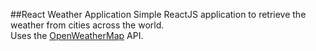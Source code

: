 ##React Weather Application
Simple ReactJS application to retrieve the weather from cities across the world.  
Uses the  [OpenWeatherMap](http://openweathermap.org/) API.
